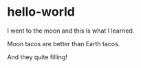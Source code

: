 # hello-world

I went to the moon and this is what I learned.

Moon tacos are better than Earth tacos.

And they quite filling!
